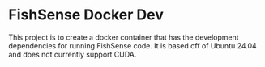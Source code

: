# FishSense Docker Dev 
This project is to create a docker container that has the development dependencies for running FishSense code.  It is based off of Ubuntu 24.04 and does not currently support CUDA.